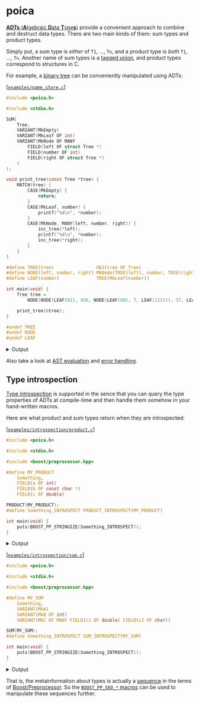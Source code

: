 # poica

[**ADTs** (**A**lgebraic **D**ata **T**ype**s**)] provide a convenient approach to combine and destruct data types. There are two main kinds of them: sum types and product types.

Simply put, a sum type is _either_ of `T1`, ..., `Tn`, and a product type is _both_ `T1`, ..., `Tn`. Another name of sum types is a [tagged union], and product types correspond to structures in C.

For example, a [binary tree] can be conveniently manipulated using ADTs:

[**ADTs** (**A**lgebraic **D**ata **T**ype**s**)]: https://en.wikipedia.org/wiki/Algebraic_data_type
[tagged union]: https://en.wikipedia.org/wiki/Tagged_union
[binary tree]: https://en.wikipedia.org/wiki/Binary_tree

[[`examples/game_store.c`](examples/game_store.c)]
```c
#include <poica.h>

#include <stdio.h>

SUM(
    Tree,
    VARIANT(MkEmpty)
    VARIANT(MkLeaf OF int)
    VARIANT(MkNode OF MANY
        FIELD(left OF struct Tree *)
        FIELD(number OF int)
        FIELD(right OF struct Tree *)
    )
);

void print_tree(const Tree *tree) {
    MATCH(tree) {
        CASE(MkEmpty) {
            return;
        }
        CASE(MkLeaf, number) {
            printf("%d\n", *number);
        }
        CASE(MkNode, MANY(left, number, right)) {
            inc_tree(*left);
            printf("%d\n", *number);
            inc_tree(*right);
        }
    }
}

#define TREE(tree)                OBJ(tree OF Tree)
#define NODE(left, number, right) MkNode(TREE(left), number, TREE(right))
#define LEAF(number)              TREE(MkLeaf(number))

int main(void) {
    Tree tree =
        NODE(NODE(LEAF(81), 456, NODE(LEAF(90), 7, LEAF(111))), 57, LEAF(123));

    print_tree(&tree);
}

#undef TREE
#undef NODE
#undef LEAF
```

<details>
    <summary>Output</summary>

```
$10.990000 'Amnesia: The Dark Descent' has been ordered!
```

</details>

Also take a look at [AST evaluation] and [error handling].

[AST evaluation]: https://github.com/hirrolot/poica/wiki/AST-evaluation
[error handling]: https://github.com/hirrolot/poica/wiki/Error-handling

## Type introspection

[Type introspection] is supported in the sence that you can query the type properties of ADTs at compile-time and then handle them somehow in your hand-written macros.

Here are what product and sum types return when they are introspected:

[Type introspection]: https://en.wikipedia.org/wiki/Introspection_(computer_science)

[[`examples/introspection/product.c`](examples/introspection/product.c)]
```c
#include <poica.h>

#include <stdio.h>

#include <boost/preprocessor.hpp>

#define MY_PRODUCT                                                             \
    Something,                                                                 \
    FIELD(a OF int)                                                            \
    FIELD(b OF const char *)                                                   \
    FIELD(c OF double)                                                         \

PRODUCT(MY_PRODUCT);
#define Something_INTROSPECT PRODUCT_INTROSPECT(MY_PRODUCT)

int main(void) {
    puts(BOOST_PP_STRINGIZE(Something_INTROSPECT));
}
```

<details>
    <summary>Output</summary>

```
((a)(int)) ((b)(const char *)) ((c)(double))
```

</details>

[[`examples/introspection/sum.c`](examples/introspection/sum.c)]
```c
#include <poica.h>

#include <stdio.h>

#include <boost/preprocessor.hpp>

#define MY_SUM                                                             \
    Something,                                                             \
    VARIANT(MkA)                                                             \
    VARIANT(MkB OF int)                                                      \
    VARIANT(MkC OF MANY FIELD(c1 OF double) FIELD(c2 OF char))               \

SUM(MY_SUM);
#define Something_INTROSPECT SUM_INTROSPECT(MY_SUM)

int main(void) {
    puts(BOOST_PP_STRINGIZE(Something_INTROSPECT));
}

```

<details>
    <summary>Output</summary>

```
((POICA_VARIANT_EMPTY)(MkA))
((POICA_VARIANT_SINGLE)(MkB)(int))
((POICA_VARIANT_MANY)(MkC)( ((c1)(double)) ((c2)(char)) ))
```

</details>

That is, the metainformation about types is actually a [sequence] in the terms of [Boost/Preprocessor]. So the [`BOOST_PP_SEQ_*` macros] can be used to manipulate these sequences further.

[sequence]: https://www.boost.org/doc/libs/1_53_0/libs/preprocessor/doc/data/sequences.html
[Boost/Preprocessor]: https://www.boost.org/doc/libs/1_53_0/libs/preprocessor/doc/
[`BOOST_PP_SEQ_*` macros]: https://www.boost.org/doc/libs/1_53_0/libs/preprocessor/doc/headers/seq.html
